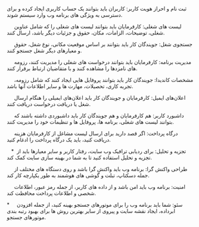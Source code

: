 ثبت نام و احراز هویت کاربر: کاربران باید بتوانند یک حساب کاربری ایجاد کرده و برای دسترسی به ویژگی های برنامه وب وارد سیستم شوند.

     لیست های شغلی: کارفرمایان باید بتوانند لیست های شغلی را که شامل عناوین شغلی، توضیحات، الزامات، مکان، حقوق و جزئیات دیگر باشد، ارسال کنند.

     جستجوی شغل: جویندگان کار باید بتوانند بر اساس موقعیت مکانی، نوع شغل، حقوق و معیارهای دیگر شغل جستجو کنند.

     مدیریت برنامه: کارفرمایان باید بتوانند درخواست های شغلی را مدیریت کنند، رزومه های نامزدها را مشاهده کنند و با متقاضیان ارتباط برقرار کنند.

     مشخصات کاندیدا: جویندگان کار باید بتوانند پروفایل هایی ایجاد کنند که شامل رزومه، تجربه کاری، تحصیلات، مهارت ها و سایر اطلاعات آنها باشد.

     اعلان‌های ایمیل: کارفرمایان و جویندگان کار باید اعلان‌های ایمیلی را هنگام ارسال شغل یا دریافت درخواست دریافت کنند.

     داشبورد کاربر: هم کارفرمایان و هم جویندگان کار باید داشبوردی داشته باشند که بتوانند لیست های شغلی، برنامه ها، پروفایل ها و تنظیمات خود را مدیریت کنند.

     درگاه پرداخت: اگر قصد دارید برای ارسال لیست مشاغل از کارفرمایان هزینه دریافت کنید، باید یک درگاه پرداخت را ادغام کنید.

   *  تجزیه و تحلیل: برای ردیابی ترافیک وب سایت، رفتار کاربر و سایر معیارها باید از تجزیه و تحلیل استفاده کنید تا به شما در بهینه سازی سایت کمک کند.

     طراحی واکنش گرا: برنامه وب باید واکنش گرا باشد و روی دستگاه های مختلف از جمله دسکتاپ، تبلت و گوشی های هوشمند به طور یکپارچه کار کند.

     امنیت: برنامه وب باید امن باشد و از داده های کاربر، از جمله رمز عبور، اطلاعات شخصی و اطلاعات پرداخت محافظت کند.

*     سئو: شما باید برنامه وب را برای موتورهای جستجو بهینه کنید، از جمله افزودن ابرداده، ایجاد نقشه سایت و پیروی از سایر بهترین روش ها برای بهبود رتبه بندی موتورهای جستجو.
  
